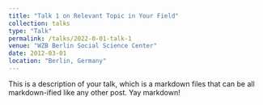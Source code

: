 ```yaml
---
title: "Talk 1 on Relevant Topic in Your Field"
collection: talks
type: "Talk"
permalink: /talks/2022-0-01-talk-1
venue: "WZB Berlin Social Science Center"
date: 2012-03-01
location: "Berlin, Germany"
---
```


This is a description of your talk, which is a markdown files that can be all markdown-ified like any other post. Yay markdown!
